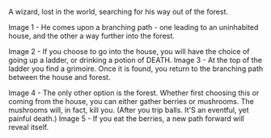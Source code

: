 A wizard, lost in the world, searching for his way out of the forest. 

Image 1 - He comes upon a branching path - one leading to an uninhabited house, and the other a way further into the forest. 

Image 2 - If you choose to go into the house, you will have the choice of going up a ladder, or drinking a potion of DEATH.
Image 3 - At the top of the ladder you find a grimoire. Once it is found, you return to the branching path between the house and forest.

Image 4 - The only other option is the forest. Whether first choosing this or coming from the house, you can either gather berries or mushrooms. The mushrooms will, in fact, kill you. (After you trip balls. It'S an eventful, yet painful death.)
Image 5 - If you eat the berries, a new path forward will reveal itself. 
